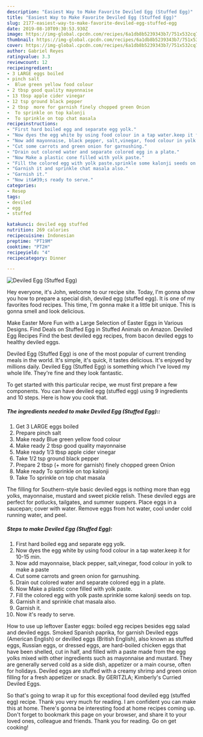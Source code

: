 ```yaml
---
description: "Easiest Way to Make Favorite Deviled Egg (Stuffed Egg)"
title: "Easiest Way to Make Favorite Deviled Egg (Stuffed Egg)"
slug: 2177-easiest-way-to-make-favorite-deviled-egg-stuffed-egg
date: 2019-08-10T09:30:53.930Z
image: https://img-global.cpcdn.com/recipes/6a1db8b5239343b7/751x532cq70/deviled-egg-stuffed-egg-recipe-main-photo.jpg
thumbnail: https://img-global.cpcdn.com/recipes/6a1db8b5239343b7/751x532cq70/deviled-egg-stuffed-egg-recipe-main-photo.jpg
cover: https://img-global.cpcdn.com/recipes/6a1db8b5239343b7/751x532cq70/deviled-egg-stuffed-egg-recipe-main-photo.jpg
author: Gabriel Reyes
ratingvalue: 3.3
reviewcount: 12
recipeingredient:
- 3 LARGE eggs boiled
- pinch salt
-  Blue green yellow food colour
- 2 tbsp good quality mayonnaise
- 13 tbsp apple cider vinegar
- 12 tsp ground black pepper
- 2 tbsp  more for garnish finely chopped green Onion
-  To sprinkle on top kalonji
-  To sprinkle on top chat masala
recipeinstructions:
- "First hard boiled egg and separate egg yolk."
- "Now dyes the egg white by using food colour in a tap water.keep it for 10-15 min."
- "Now add mayonnaise, black pepper, salt,vinegar, food colour in yolk to make a paste"
- "Cut some carrots and green onion for garnushing."
- "Drain out colored water and separate colored egg in a plate."
- "Now Make a plastic cone filled with yolk paste."
- "Fill the colored egg with yolk paste.sprinkle some kalonji seeds on top."
- "Garnish it and sprinkle chat masala also."
- "Garnish it."
- "Now it&#39;s ready to serve."
categories:
- Resep
tags:
- deviled
- egg
- stuffed

katakunci: deviled egg stuffed
nutrition: 269 calories
recipecuisine: Indonesian
preptime: "PT19M"
cooktime: "PT2H"
recipeyield: "4"
recipecategory: Dinner

---
```



![Deviled Egg (Stuffed Egg)](https://img-global.cpcdn.com/recipes/6a1db8b5239343b7/751x532cq70/deviled-egg-stuffed-egg-recipe-main-photo.jpg)

Hey everyone, it's John, welcome to our recipe site. Today, I'm gonna show you how to prepare a special dish, deviled egg (stuffed egg). It is one of my favorites food recipes. This time, I'm gonna make it a little bit unique. This is gonna smell and look delicious.

Make Easter More Fun with a Large Selection of Easter Eggs in Various Designs. Find Deals on Stuffed Egg in Stuffed Animals on Amazon. Deviled Egg Recipes Find the best deviled egg recipes, from bacon deviled eggs to healthy deviled eggs.

Deviled Egg (Stuffed Egg) is one of the most popular of current trending meals in the world. It's simple, it's quick, it tastes delicious. It's enjoyed by millions daily. Deviled Egg (Stuffed Egg) is something which I've loved my whole life. They're fine and they look fantastic.


To get started with this particular recipe, we must first prepare a few components. You can have deviled egg (stuffed egg) using 9 ingredients and 10 steps. Here is how you cook that.

##### The ingredients needed to make Deviled Egg (Stuffed Egg)::

1. Get 3 LARGE eggs boiled
1. Prepare pinch salt
1. Make ready  Blue green yellow food colour
1. Make ready 2 tbsp good quality mayonnaise
1. Make ready 1/3 tbsp apple cider vinegar
1. Take 1/2 tsp ground black pepper
1. Prepare 2 tbsp (+ more for garnish) finely chopped green Onion
1. Make ready  To sprinkle on top kalonji
1. Take  To sprinkle on top chat masala


The filling for Southern-style basic deviled eggs is nothing more than egg yolks, mayonnaise, mustard and sweet pickle relish. These deviled eggs are perfect for potlucks, tailgates, and summer suppers. Place eggs in a saucepan; cover with water. Remove eggs from hot water, cool under cold running water, and peel. 

##### Steps to make Deviled Egg (Stuffed Egg):

1. First hard boiled egg and separate egg yolk.
1. Now dyes the egg white by using food colour in a tap water.keep it for 10-15 min.
1. Now add mayonnaise, black pepper, salt,vinegar, food colour in yolk to make a paste
1. Cut some carrots and green onion for garnushing.
1. Drain out colored water and separate colored egg in a plate.
1. Now Make a plastic cone filled with yolk paste.
1. Fill the colored egg with yolk paste.sprinkle some kalonji seeds on top.
1. Garnish it and sprinkle chat masala also.
1. Garnish it.
1. Now it&#39;s ready to serve.


How to use up leftover Easter eggs: boiled egg recipes besides egg salad and deviled eggs. Smoked Spanish paprika, for garnish Deviled eggs (American English) or devilled eggs (British English), also known as stuffed eggs, Russian eggs, or dressed eggs, are hard-boiled chicken eggs that have been shelled, cut in half, and filled with a paste made from the egg yolks mixed with other ingredients such as mayonnaise and mustard. They are generally served cold as a side dish, appetizer or a main course, often for holidays. Deviled eggs are stuffed with a creamy shrimp and green onion filling for a fresh appetizer or snack. By GERITZLA; Kimberly&#39;s Curried Deviled Eggs. 

So that's going to wrap it up for this exceptional food deviled egg (stuffed egg) recipe. Thank you very much for reading. I am confident you can make this at home. There's gonna be interesting food at home recipes coming up. Don't forget to bookmark this page on your browser, and share it to your loved ones, colleague and friends. Thank you for reading. Go on get cooking!
